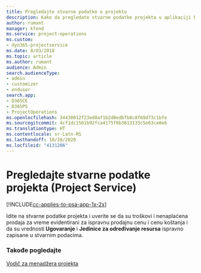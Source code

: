 ```yaml
---
title: Pregledajte stvarne podatke o projektu
description: Kako da pregledate stvarne podatke projekta u aplikaciji Project Service
author: rumant
manager: kfend
ms.service: project-operations
ms.custom:
- dyn365-projectservice
ms.date: 8/03/2018
ms.topic: article
ms.author: rumant
audience: Admin
search.audienceType:
- admin
- customizer
- enduser
search.app:
- D365CE
- D365PS
- ProjectOperations
ms.openlocfilehash: 34438012f23ed0af1b2d0edbfb8c8f69d73c1bfe
ms.sourcegitcommit: 4cf1dc1561b92fca4175f0b3813133c5e63ce8e6
ms.translationtype: HT
ms.contentlocale: sr-Latn-RS
ms.lasthandoff: 10/28/2020
ms.locfileid: "4131206"
---
```

# <a name="review-project-actuals-project-service"></a>Pregledajte stvarne podatke projekta (Project Service)

[!INCLUDE[cc-applies-to-psa-app-1x-2x](../includes/cc-applies-to-psa-app-1x-2x.md)]

Idite na stvarne podatke projekta i uverite se da su troškovi i nenaplaćena prodaja za vreme evidentirani za ispravnu prodajnu cenu i cenu koštanja i da su vrednosti **Ugovaranje** i **Jedinice za određivanje resursa** ispravno zapisane u stvarnim podacima.  
  
### <a name="see-also"></a>Takođe pogledajte  
 [Vodič za menadžera projekta](../psa/project-manager-guide.md)
